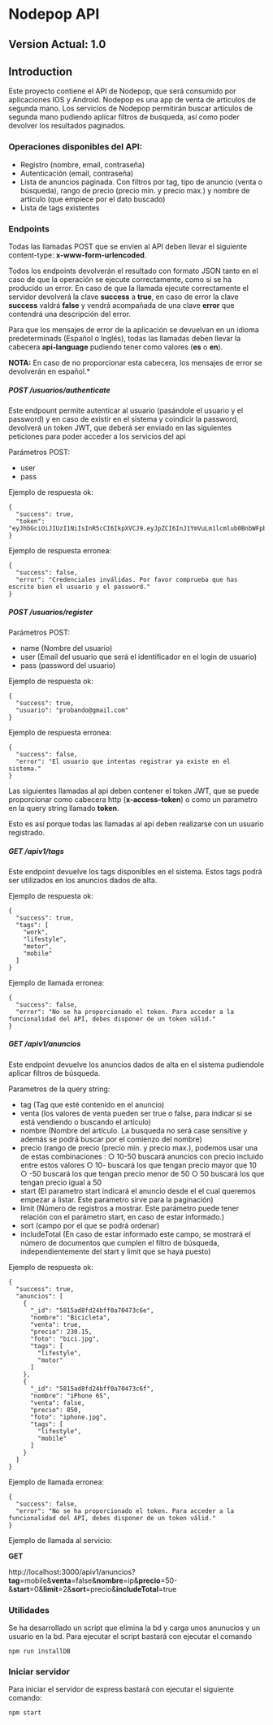 # Nodepop API
## Version Actual: 1.0
## Introduction
Este proyecto contiene el API de Nodepop, que será consumido por aplicaciones IOS y Android. Nodepop es una app de venta de artículos de segunda mano. 
Los servicios de Nodepop permitirán buscar artículos de segunda mano pudiendo aplicar filtros de busqueda, así como poder devolver los resultados paginados. 

### Operaciones disponibles del API:
- Registro (nombre, email, contraseña)
- Autenticación (email, contraseña)
- Lista de anuncios paginada. Con filtros por tag, tipo de anuncio (venta o búsqueda), rango de precio (precio min. y precio max.) y nombre de artículo (que empiece por el dato buscado)
- Lista de tags existentes


### Endpoints
Todas las llamadas POST que se envíen al API deben llevar el siguiente content-type: **x-www-form-urlencoded**.

Todos los endpoints devolverán el resultado con formato JSON tanto en el caso de que la operación se ejecute correctamente, como si se ha producido un error. 
En caso de que la llamada ejecute correctamente el servidor devolverá la clave **success** a **true**, en caso de error la clave **success** valdrá **false** y 
vendrá acompañada de una clave **error** que contendrá una descripción del error. 


Para que los mensajes de error de la aplicación se devuelvan en un idioma predeterminads (Español o Inglés), todas las llamadas deben llevar la cabecera **api-language** pudiendo tener como valores (**es** o **en**). 

**NOTA:** En caso de no proporcionar esta cabecera, los mensajes de error se devolverán en español.*


##### POST /usuarios/authenticate 

Este endpount permite autenticar al usuario (pasándole el usuario y el password) y en caso de existir en el sistema y coindicir la password, devolverá un token JWT, que deberá ser enviado
en las siguientes peticiones para poder acceder a los servicios del api

Parámetros POST:
- user
- pass

Ejemplo de respuesta ok:
```
{
  "success": true,
  "token": "eyJhbGciOiJIUzI1NiIsInR5cCI6IkpXVCJ9.eyJpZCI6InJ1YmVuLm1lcmlub0BnbWFpbC5jb20iLCJpYXQiOjE0Nzc4NTc4ODksImV4cCI6MTQ3ODAzMDY4OX0.KljrC0oWHhL8VFViTj3Fv6UmOT4_yxoFu7Ma6W8QFpE"
}
```

Ejemplo de respuesta erronea:
```
{
  "success": false,
  "error": "Credenciales inválidas. Por favor comprueba que has escrito bien el usuario y el password."
}
```


##### POST /usuarios/register
Parámetros POST:
- name (Nombre del usuario)
- user (Email del usuario que será el identificador en el login de usuario)
- pass (password del usuario)

Ejemplo de respuesta ok:
```
{
  "success": true,
  "usuario": "probando@gmail.com"
}
```
Ejemplo de respuesta erronea:
```
{
  "success": false,
  "error": "El usuario que intentas registrar ya existe en el sistema."
}
```


Las siguientes llamadas al api deben contener el token JWT, que se puede proporcionar como cabecera http (**x-access-token**) o como un parametro en la query string llamado **token**.

Esto es así porque todas las llamadas al api deben realizarse con un usuario registrado.


##### GET /apiv1/tags

Este endpoint devuelve los tags disponibles en el sistema. Estos tags podrá ser utilizados en los anuncios dados de alta.

Ejemplo de respuesta ok:
```
{
  "success": true,
  "tags": [
    "work",
    "lifestyle",
    "motor",
    "mobile"
  ]
}
```

Ejemplo de llamada erronea:
```
{
  "success": false,
  "error": "No se ha proporcionado el token. Para acceder a la funcionalidad del API, debes disponer de un token válid."
}
```


##### GET /apiv1/anuncios

Este endpoint devuelve los anuncios dados de alta en el sistema pudiendole aplicar filtros de búsqueda.

Parametros de la query string:

- tag (Tag que esté contenido en el anuncio)
- venta (los valores de venta pueden ser true o false, para indicar si se está vendiendo o buscando el artículo)
- nombre (Nombre del artículo. La busqueda no será case sensitive y además se podrá buscar por el comienzo del nombre)
- precio (rango de precio (precio min. y precio max.), podemos usar una de estas  combinaciones :
         ○ 10-50 buscará anuncios con precio incluido entre estos valores
         ○ 10- buscará los que tengan precio mayor que 10
         ○ -50 buscará los que tengan precio menor de 50 
         ○ 50 buscará los que tengan precio igual a 50 
- start (El parametro start indicará el anuncio desde el el cual queremos empezar a listar. Este parametro sirve para la paginación)
- limit (Número de registros a mostrar. Este parámetro puede tener relación con el parámetro start, en caso de estar informado.)
- sort (campo por el que se podrá ordenar)
- includeTotal (En caso de estar informado este campo, se mostrará el número de documentos que cumplen el filtro de búsqueda, independientemente del start y limit que se haya puesto)


Ejemplo de respuesta ok:
```
{
  "success": true,
  "anuncios": [
    {
      "_id": "5815ad8fd24bff0a70473c6e",
      "nombre": "Bicicleta",
      "venta": true,
      "precio": 230.15,
      "foto": "bici.jpg",
      "tags": [
        "lifestyle",
        "motor"
      ]
    },
    {
      "_id": "5815ad8fd24bff0a70473c6f",
      "nombre": "iPhone 6S",
      "venta": false,
      "precio": 850,
      "foto": "iphone.jpg",
      "tags": [
        "lifestyle",
        "mobile"
      ]
    }
  ]
}
```

Ejemplo de llamada erronea:
```
{
  "success": false,
  "error": "No se ha proporcionado el token. Para acceder a la funcionalidad del API, debes disponer de un token válid."
}
```

Ejemplo de llamada al servicio:

**GET** 

http://localhost:3000/apiv1/anuncios?**tag**=mobile&**venta**=false&**nombre**=ip&**precio**=50-&**start**=0&**limit**=2&**sort**=precio&**includeTotal**=true


### Utilidades

Se ha desarrollado un script que elimina la bd y carga unos anunucios y un usuario en la bd. Para ejecutar el script bastará con ejecutar el comando

```
npm run installDB
```


### Iniciar servidor

Para iniciar el servidor de express bastará con ejecutar el siguiente comando:

```
npm start
```
